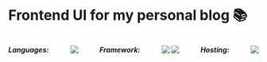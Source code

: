 # Frontend UI for my personal blog 📚

<h5 style="display: flex; justify-content: space-between; margin: 0; padding: 0;">
<p>Languages: </p>
<p><img src="https://img.shields.io/badge/-JavaScript-white?style=flat-square&logo=javascript" />
  
<p>Framework: </p>
<p>
  <img src="https://img.shields.io/badge/-React-white?style=flat-square&logo=react" />
  <img src="https://img.shields.io/badge/-typescript?style=flat-square&logo=typescript" />
</p>

<p>Hosting: </p>
<p><img src="https://img.shields.io/badge/-Firebase-white?style=flat-square&logo=firebase&logoColor=FFCB2D" /></p>
</h5>
